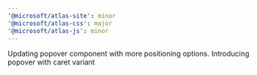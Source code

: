 ```yaml
---
'@microsoft/atlas-site': minor
'@microsoft/atlas-css': major
'@microsoft/atlas-js': minor
---
```


Updating popover component with more positioning options. Introducing popover with caret variant
